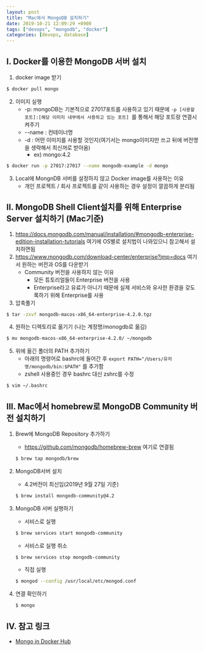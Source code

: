 ```yaml
---
layout: post
title: "Mac에서 MongoDB 설치하기"
date: 2019-10-21 12:09:29 +0900
tags: ["devops", "mongodb", "docker"]
categories: [devops, database]
---
```


## I. Docker를 이용한 MongoDB 서버 설치

1. docker image 받기
```bash
$ docker pull mongo
```

2. 이미지 실행
   - -p: mongoDB는 기본적으로 27017포트를 사용하고 있기 때문에 `-p [사용할 포트]:[해당 이미지 내부에서 사용하고 있는 포트] `를 통해서 해당 포트랑 연결시켜주기
   - --name : 컨테이너명
   - -d : 어떤 이미지를 사용할 것인지(여기서는 mongo이미지만 쓰고 뒤에 버전명을 생략해서 최신꺼로 받아옴)
     - ex) mongo:4.2

```bash
$ docker run -p 27017:27017 --name mongodb-example -d mongo
```

3. Local에 MongnDB 서버를 설정하지 않고 Docker image를 사용하는 이유
   - 개인 프로젝트 / 회사 프로젝트를 같이 사용하는 경우 설정이 깔끔하게 분리됨

## II. MongoDB Shell Client설치를 위해 Enterprise Server 설치하기 (Mac기준)

1. https://docs.mongodb.com/manual/installation/#mongodb-enterprise-edition-installation-tutorials 여기에 OS별로 설치법이 나와있으니 참고해서 설치하면됨
2. https://www.mongodb.com/download-center/enterprise?jmp=docs 여기서 원하는 버전과 OS를 다운받기
   - Community 버전을 사용하지 않는 이유
     - 모든 튜토리얼들이 Enterprise 버전을 사용
     - Enterprise라고 유료가 아니기 때문에 실제 서비스와 유사한 환경을 갖도록하기 위해 Enterprise를 사용
3. 압축풀기

```bash
$ tar -zxvf mongodb-macos-x86_64-enterprise-4.2.0.tgz
```

4.  원하는 디렉토리로 옮기기 (나는 계정명/monogdb로 옮김)

```bash
$ mv mongodb-macos-x86_64-enterprise-4.2.0/ ~/mongodb
```

5. 위에 옮긴 폴더의 PATH 추가하기
   - 아래의 명령어로 bashrc에 들어간 후 `export PATH="/Users/유저명/mongodb/bin:$PATH"` 를 추가함
   - zshell 사용중인 경우 bashrc 대신 zshrc를 수정

```bash
$ vim ~/.bashrc
```

## III. Mac에서 homebrew로 MongoDB Community 버전 설치하기

1. Brew에 MongoDB Repository 추가하기

   - https://github.com/mongodb/homebrew-brew 여기로 연결됨

   ```bash
   $ brew tap mongodb/brew
   ```

2. MongoDB서버 설치

   - 4.2버전이 최신임(2019년 9월 27일 기준)

   ```bash
   $ brew install mongodb-community@4.2
   ```

3. MongoDB 서버 실행하기

   - 서비스로 실행

   ```bash
   $ brew services start mongodb-community
   ```

   - 서비스로 실행 취소

   ```bash
   $ brew services stop mongodb-community
   ```

   - 직접 실행

   ```bash
   $ mongod --config /usr/local/etc/mongod.conf
   ```

4. 연결 확인하기

   ```bash
   $ mongo
   ```

## IV. 참고 링크

- [Mongo in Docker Hub](https://hub.docker.com/_/mongo)

